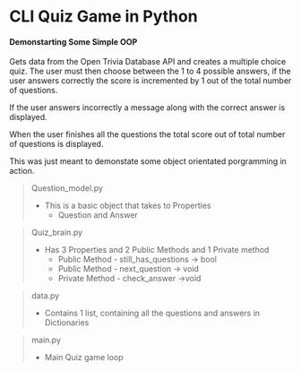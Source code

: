 # CLI Quiz Game in Python

#### Demonstarting Some Simple OOP

Gets data from the Open Trivia Database API and creates a multiple choice quiz. 
The user must then choose between the 1 to 4 possible answers,
if the user answers correctly the score is incremented by 1 out of the total number of questions.

If the user answers incorrectly a message along with the correct answer is displayed.

When the user finishes all the questions the total score out of total number of questions is displayed.

This was just meant to demonstate some object orientated porgramming in action.

> Question_model.py
>
> - This is a basic object that takes to Properties
>   - Question and Answer

> Quiz_brain.py
>
> - Has 3 Properties and 2 Public Methods and 1 Private method
>   - Public Method - still_has_questions -> bool
>   - Public Method - next_question -> void
>   - Private Method - check_answer ->void

> data.py
>
> - Contains 1 list, containing all the questions and answers in Dictionaries

> main.py
>
> - Main Quiz game loop
